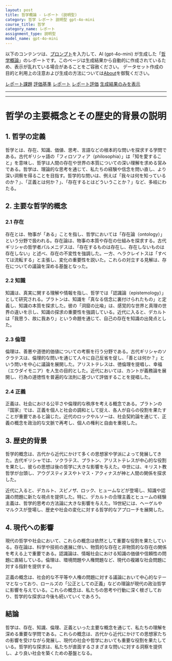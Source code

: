 ```yaml
---
layout: post
title: 哲学概論 - レポート (説明型)
category: 哲学 レポート 説明型 gpt-4o-mini
course_title: 哲学
category_name: レポート
assignment_type: 説明型
model_name: gpt-4o-mini
---
```


以下のコンテンツは、[プロンプト](https://github.com/takedatoshiyuki/synthetic_assignments/tree/main/generated/哲学/gpt-4o-mini/prompt_レポート-説明型.md)を入力して、AI (gpt-4o-mini) が生成した「[哲学概論](/contents/哲学/)」のレポートです。このページは生成結果から自動的に作成されているため、表示が乱れている場合があることをご容赦ください。
データセット作成の目的と利用上の注意および生成の方法については[About](/About)を御覧ください。

[レポート課題](../レポート課題-説明型)
[評価基準](../評価基準-説明型)
[レポート](../レポート-説明型)
[レポート評価](../レポート評価-説明型)
[生成結果のみを表示](https://github.com/takedatoshiyuki/synthetic_assignments/tree/main/generated/哲学/gpt-4o-mini/レポート-説明型.md)
  

***
***
  
# 哲学の主要概念とその歴史的背景の説明

## 1. 哲学の定義

哲学とは、存在、知識、価値、思考、言語などの根本的な問いを探求する学問である。古代ギリシャ語の「フィロソフィア（philosophia）」は「知を愛すること」を意味し、哲学は人間の存在や世界の本質についての深い理解を求める営みである。哲学は、理論的な思考を通じて、私たちの経験や信念を問い直し、より深い洞察を得ることを目指す。哲学的な問いは、例えば「我々は何を知っているのか？」、「正義とは何か？」、「存在するとはどういうことか？」など、多岐にわたる。

## 2. 主要な哲学的概念

### 2.1 存在

存在とは、物事が「ある」ことを指し、哲学においては「存在論（ontology）」という分野で扱われる。存在論は、物事の本質や存在の仕組みを探求する。古代ギリシャの哲学者パルメニデスは、「存在するものは存在し、存在しないものは存在しない」と述べ、存在の不変性を強調した。一方、ヘラクレイトスは「すべては流転する」と主張し、変化の重要性を説いた。これらの対立する見解は、存在についての議論を深める基盤となった。

### 2.2 知識

知識は、真実に関する理解や情報を指し、哲学では「認識論（epistemology）」として研究される。プラトンは、知識を「真なる信念に裏付けられたもの」と定義し、知識の本質を探求した。彼の「洞窟の比喩」は、感覚的な世界と真理の世界の違いを示し、知識の探求の重要性を強調している。近代に入ると、デカルトは「我思う、故に我あり」という命題を通じて、自己の存在を知識の出発点とした。

### 2.3 倫理

倫理は、善悪や道徳的価値についての考察を行う分野である。古代ギリシャのソクラテスは、倫理的な問いを通じて人々に自己反省を促し、「善とは何か？」という問いを中心に議論を展開した。アリストテレスは、徳倫理を提唱し、幸福（エウダイモニア）を人生の目的とした。近代においては、カントが義務論を展開し、行為の道徳性を普遍的な法則に基づいて評価することを提唱した。

### 2.4 正義

正義は、社会における公平さや倫理的な秩序を考える概念である。プラトンの『国家』では、正義を個人と社会の調和として捉え、各人が自らの役割を果たすことが重要であると論じた。近代のロックやルソーは、社会契約論を通じて、正義の概念を政治的な文脈で再考し、個人の権利と自由を重視した。

## 3. 歴史的背景

哲学的概念は、古代から近代にかけて多くの思想家や学派によって発展してきた。古代ギリシャでは、ソクラテス、プラトン、アリストテレスが中心的な役割を果たし、彼らの思想は後の哲学に大きな影響を与えた。中世には、キリスト教哲学が台頭し、アウグスティヌスやトマス・アクィナスが神と人間の関係を探求した。

近代に入ると、デカルト、スピノザ、ロック、ヒュームなどが登場し、知識や認識の問題に新たな視点を提供した。特に、デカルトの合理主義とヒュームの経験主義は、哲学的思考の方法論に大きな影響を与えた。19世紀には、ヘーゲルやマルクスが登場し、歴史や社会の変化に対する哲学的なアプローチを展開した。

## 4. 現代への影響

現代の哲学や社会において、これらの概念は依然として重要な役割を果たしている。存在論は、科学や技術の進展に伴い、物質的な存在と非物質的な存在の関係を考える上で重要である。認識論は、情報社会における知識の価値や信頼性の問題に直結している。倫理は、環境問題や人権問題など、現代の複雑な社会問題に対する指針を提供する。

正義の概念は、社会的な不平等や人権の問題に対する議論において中心的なテーマとなっており、ロールズの「公正としての正義」などの理論が現代の政治哲学に影響を与えている。これらの概念は、私たちの思考や行動に深く根ざしており、哲学的な探求は今後も続いていくであろう。

## 結論

哲学は、存在、知識、倫理、正義といった主要な概念を通じて、私たちの理解を深める重要な学問である。これらの概念は、古代から近代にかけての思想家たちの影響を受けながら発展し、現代の社会や哲学においても重要な役割を果たしている。哲学的な探求は、私たちが直面するさまざまな問いに対する洞察を提供し、より良い社会を築くための基盤となる。
